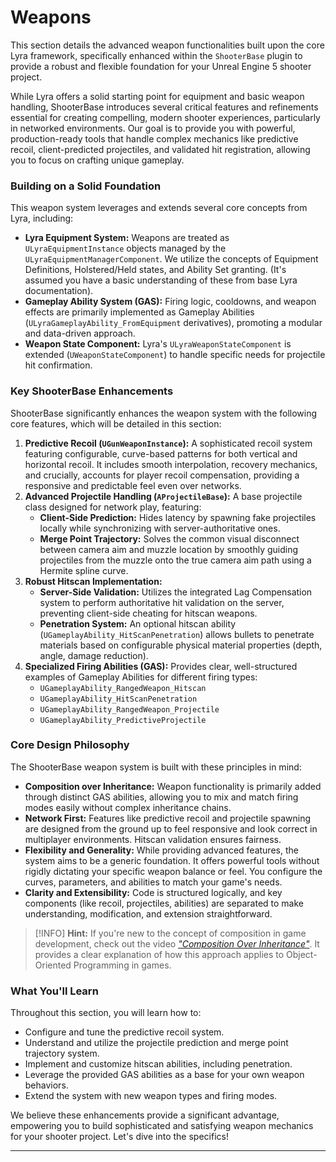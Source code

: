 # Weapons

This section details the advanced weapon functionalities built upon the core Lyra framework, specifically enhanced within the `ShooterBase` plugin to provide a robust and flexible foundation for your Unreal Engine 5 shooter project.

While Lyra offers a solid starting point for equipment and basic weapon handling, ShooterBase introduces several critical features and refinements essential for creating compelling, modern shooter experiences, particularly in networked environments. Our goal is to provide you with powerful, production-ready tools that handle complex mechanics like predictive recoil, client-predicted projectiles, and validated hit registration, allowing you to focus on crafting unique gameplay.

### Building on a Solid Foundation

This weapon system leverages and extends several core concepts from Lyra, including:

* **Lyra Equipment System:** Weapons are treated as `ULyraEquipmentInstance` objects managed by the `ULyraEquipmentManagerComponent`. We utilize the concepts of Equipment Definitions, Holstered/Held states, and Ability Set granting. (It's assumed you have a basic understanding of these from base Lyra documentation).
* **Gameplay Ability System (GAS):** Firing logic, cooldowns, and weapon effects are primarily implemented as Gameplay Abilities (`ULyraGameplayAbility_FromEquipment` derivatives), promoting a modular and data-driven approach.
* **Weapon State Component:** Lyra's `ULyraWeaponStateComponent` is extended (`UWeaponStateComponent`) to handle specific needs for projectile hit confirmation.

### Key ShooterBase Enhancements

ShooterBase significantly enhances the weapon system with the following core features, which will be detailed in this section:

1. **Predictive Recoil (`UGunWeaponInstance`):** A sophisticated recoil system featuring configurable, curve-based patterns for both vertical and horizontal recoil. It includes smooth interpolation, recovery mechanics, and crucially, accounts for player recoil compensation, providing a responsive and predictable feel even over networks.
2. **Advanced Projectile Handling (`AProjectileBase`):** A base projectile class designed for network play, featuring:
   * **Client-Side Prediction:** Hides latency by spawning fake projectiles locally while synchronizing with server-authoritative ones.
   * **Merge Point Trajectory:** Solves the common visual disconnect between camera aim and muzzle location by smoothly guiding projectiles from the muzzle onto the true camera aim path using a Hermite spline curve.
3. **Robust Hitscan Implementation:**
   * **Server-Side Validation:** Utilizes the integrated Lag Compensation system to perform authoritative hit validation on the server, preventing client-side cheating for hitscan weapons.
   * **Penetration System:** An optional hitscan ability (`UGameplayAbility_HitScanPenetration`) allows bullets to penetrate materials based on configurable physical material properties (depth, angle, damage reduction).
4. **Specialized Firing Abilities (GAS):** Provides clear, well-structured examples of Gameplay Abilities for different firing types:
   * `UGameplayAbility_RangedWeapon_Hitscan`
   * `UGameplayAbility_HitScanPenetration`
   * `UGameplayAbility_RangedWeapon_Projectile`
   * `UGameplayAbility_PredictiveProjectile`

### Core Design Philosophy

The ShooterBase weapon system is built with these principles in mind:

* **Composition over Inheritance:** Weapon functionality is primarily added through distinct GAS abilities, allowing you to mix and match firing modes easily without complex inheritance chains.
* **Network First:** Features like predictive recoil and projectile spawning are designed from the ground up to feel responsive and look correct in multiplayer environments. Hitscan validation ensures fairness.
* **Flexibility and Generality:** While providing advanced features, the system aims to be a generic foundation. It offers powerful tools without rigidly dictating your specific weapon balance or feel. You configure the curves, parameters, and abilities to match your game's needs.
* **Clarity and Extensibility:** Code is structured logically, and key components (like recoil, projectiles, abilities) are separated to make understanding, modification, and extension straightforward.

> [!INFO]
> **Hint:** If you're new to the concept of composition in game development, check out the video [_"Composition Over Inheritance"_](https://www.youtube.com/watch?v=HNzP1aLAffM). It provides a clear explanation of how this approach applies to Object-Oriented Programming in games.

### What You'll Learn

Throughout this section, you will learn how to:

* Configure and tune the predictive recoil system.
* Understand and utilize the projectile prediction and merge point trajectory system.
* Implement and customize hitscan abilities, including penetration.
* Leverage the provided GAS abilities as a base for your own weapon behaviors.
* Extend the system with new weapon types and firing modes.

We believe these enhancements provide a significant advantage, empowering you to build sophisticated and satisfying weapon mechanics for your shooter project. Let's dive into the specifics!

***
